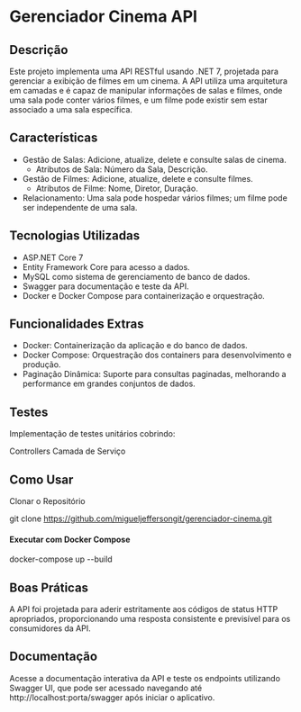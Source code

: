 # Gerenciador Cinema API

## Descrição
Este projeto implementa uma API RESTful usando .NET 7, projetada para gerenciar a exibição de filmes em um cinema. A API utiliza uma arquitetura em camadas e é capaz de manipular informações de salas e filmes, onde uma sala pode conter vários filmes, e um filme pode existir sem estar associado a uma sala específica.

## Características
 - Gestão de Salas: Adicione, atualize, delete e consulte salas de cinema.
    - Atributos de Sala: Número da Sala, Descrição.
 - Gestão de Filmes: Adicione, atualize, delete e consulte filmes.
    - Atributos de Filme: Nome, Diretor, Duração.
 - Relacionamento: Uma sala pode hospedar vários filmes; um filme pode ser independente de uma sala.

## Tecnologias Utilizadas
- ASP.NET Core 7
- Entity Framework Core para acesso a dados.
- MySQL como sistema de gerenciamento de banco de dados.
- Swagger para documentação e teste da API.
- Docker e Docker Compose para containerização e orquestração.

## Funcionalidades Extras
- Docker: Containerização da aplicação e do banco de dados.
- Docker Compose: Orquestração dos containers para desenvolvimento e produção.
- Paginação Dinâmica: Suporte para consultas paginadas, melhorando a performance em grandes conjuntos de dados.

## Testes
Implementação de testes unitários cobrindo:

Controllers
Camada de Serviço


## Como Usar
Clonar o Repositório

git clone https://github.com/migueljeffersongit/gerenciador-cinema.git

#### Executar com Docker Compose

docker-compose up --build

## Boas Práticas
A API foi projetada para aderir estritamente aos códigos de status HTTP apropriados, proporcionando uma resposta consistente e previsível para os consumidores da API.

## Documentação
Acesse a documentação interativa da API e teste os endpoints utilizando Swagger UI, que pode ser acessado navegando até http://localhost:porta/swagger após iniciar o aplicativo.